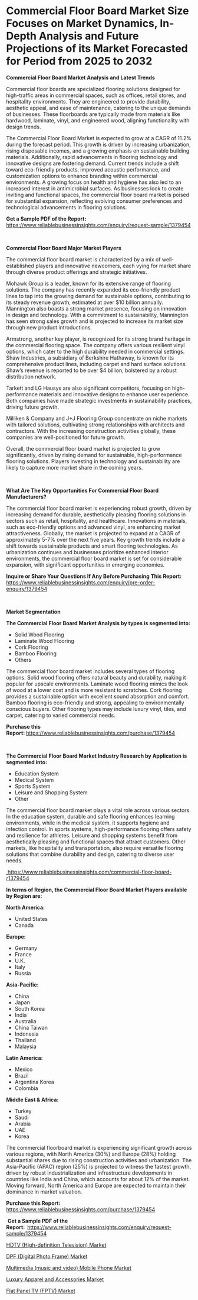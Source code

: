 <p><h1>Commercial Floor Board Market Size Focuses on Market Dynamics, In-Depth Analysis and Future Projections of its Market Forecasted for Period from 2025 to 2032</h1></p><p><strong>Commercial Floor Board Market Analysis and Latest Trends</strong></p>
<p><p>Commercial floor boards are specialized flooring solutions designed for high-traffic areas in commercial spaces, such as offices, retail stores, and hospitality environments. They are engineered to provide durability, aesthetic appeal, and ease of maintenance, catering to the unique demands of businesses. These floorboards are typically made from materials like hardwood, laminate, vinyl, and engineered wood, aligning functionality with design trends.</p><p>The Commercial Floor Board Market is expected to grow at a CAGR of 11.2% during the forecast period. This growth is driven by increasing urbanization, rising disposable incomes, and a growing emphasis on sustainable building materials. Additionally, rapid advancements in flooring technology and innovative designs are fostering demand. Current trends include a shift toward eco-friendly products, improved acoustic performance, and customization options to enhance branding within commercial environments. A growing focus on health and hygiene has also led to an increased interest in antimicrobial surfaces. As businesses look to create inviting and functional spaces, the commercial floor board market is poised for substantial expansion, reflecting evolving consumer preferences and technological advancements in flooring solutions.</p></p>
<p><strong>Get a Sample PDF of the Report:&nbsp;</strong> <a href="https://www.reliablebusinessinsights.com/enquiry/request-sample/1379454?utm_campaign=950&utm_medium=2&utm_source=Github&utm_content=ia&utm_term=09022025&utm_id=commercial-floor-board">https://www.reliablebusinessinsights.com/enquiry/request-sample/1379454</a></p>
<p>&nbsp;</p>
<p><strong>Commercial Floor Board Major Market Players</strong></p>
<p><p>The commercial floor board market is characterized by a mix of well-established players and innovative newcomers, each vying for market share through diverse product offerings and strategic initiatives.</p><p>Mohawk Group is a leader, known for its extensive range of flooring solutions. The company has recently expanded its eco-friendly product lines to tap into the growing demand for sustainable options, contributing to its steady revenue growth, estimated at over $10 billion annually. Mannington also boasts a strong market presence, focusing on innovation in design and technology. With a commitment to sustainability, Mannington has seen strong sales growth and is projected to increase its market size through new product introductions.</p><p>Armstrong, another key player, is recognized for its strong brand heritage in the commercial flooring space. The company offers various resilient vinyl options, which cater to the high durability needed in commercial settings. Shaw Industries, a subsidiary of Berkshire Hathaway, is known for its comprehensive product lines, including carpet and hard surface solutions. Shaw’s revenue is reported to be over $4 billion, bolstered by a robust distribution network.</p><p>Tarkett and LG Hausys are also significant competitors, focusing on high-performance materials and innovative designs to enhance user experience. Both companies have made strategic investments in sustainability practices, driving future growth.</p><p>Milliken & Company and J+J Flooring Group concentrate on niche markets with tailored solutions, cultivating strong relationships with architects and contractors. With the increasing construction activities globally, these companies are well-positioned for future growth.</p><p>Overall, the commercial floor board market is projected to grow significantly, driven by rising demand for sustainable, high-performance flooring solutions. Players investing in technology and sustainability are likely to capture more market share in the coming years.</p></p>
<p>&nbsp;</p>
<p><strong>What Are The Key Opportunities For Commercial Floor Board Manufacturers?</strong></p>
<p><p>The commercial floor board market is experiencing robust growth, driven by increasing demand for durable, aesthetically pleasing flooring solutions in sectors such as retail, hospitality, and healthcare. Innovations in materials, such as eco-friendly options and advanced vinyl, are enhancing market attractiveness. Globally, the market is projected to expand at a CAGR of approximately 5-7% over the next five years. Key growth trends include a shift towards sustainable products and smart flooring technologies. As urbanization continues and businesses prioritize enhanced interior environments, the commercial floor board market is set for considerable expansion, with significant opportunities in emerging economies.</p></p>
<p><strong>Inquire or Share Your Questions If Any Before Purchasing This Report:</strong> <a href="https://www.reliablebusinessinsights.com/enquiry/pre-order-enquiry/1379454?utm_campaign=950&utm_medium=2&utm_source=Github&utm_content=ia&utm_term=09022025&utm_id=commercial-floor-board">https://www.reliablebusinessinsights.com/enquiry/pre-order-enquiry/1379454</a></p>
<p>&nbsp;</p>
<p><strong>Market Segmentation</strong></p>
<p><strong>The Commercial Floor Board Market Analysis by types is segmented into:</strong></p>
<p><ul><li>Solid Wood Flooring</li><li>Laminate Wood Flooring</li><li>Cork Flooring</li><li>Bamboo Flooring</li><li>Others</li></ul></p>
<p><p>The commercial floor board market includes several types of flooring options. Solid wood flooring offers natural beauty and durability, making it popular for upscale environments. Laminate wood flooring mimics the look of wood at a lower cost and is more resistant to scratches. Cork flooring provides a sustainable option with excellent sound absorption and comfort. Bamboo flooring is eco-friendly and strong, appealing to environmentally conscious buyers. Other flooring types may include luxury vinyl, tiles, and carpet, catering to varied commercial needs.</p></p>
<p><strong>Purchase this Report:&nbsp;</strong><a href="https://www.reliablebusinessinsights.com/purchase/1379454?utm_campaign=950&utm_medium=2&utm_source=Github&utm_content=ia&utm_term=09022025&utm_id=commercial-floor-board">https://www.reliablebusinessinsights.com/purchase/1379454</a></p>
<p>&nbsp;</p>
<p><strong>The Commercial Floor Board Market Industry Research by Application is segmented into:</strong></p>
<p><ul><li>Education System</li><li>Medical System</li><li>Sports System</li><li>Leisure and Shopping System</li><li>Other</li></ul></p>
<p><p>The commercial floor board market plays a vital role across various sectors. In the education system, durable and safe flooring enhances learning environments, while in the medical system, it supports hygiene and infection control. In sports systems, high-performance flooring offers safety and resilience for athletes. Leisure and shopping systems benefit from aesthetically pleasing and functional spaces that attract customers. Other markets, like hospitality and transportation, also require versatile flooring solutions that combine durability and design, catering to diverse user needs.</p></p>
<p><a href="https://www.reliablebusinessinsights.com/commercial-floor-board-r1379454?utm_campaign=950&utm_medium=2&utm_source=Github&utm_content=ia&utm_term=09022025&utm_id=commercial-floor-board">&nbsp;https://www.reliablebusinessinsights.com/commercial-floor-board-r1379454</a></p>
<p><strong>In terms of Region, the Commercial Floor Board Market Players available by Region are:</strong></p>
<p>
    <p> <strong> North America: </strong>
        <ul>
            <li>United States</li>
            <li>Canada</li>
        </ul>
        </p> 
    <p> <strong> Europe: </strong>
        <ul>
            <li>Germany</li>
            <li>France</li>
            <li>U.K.</li>
            <li>Italy</li>
            <li>Russia</li>
        </ul>
        </p> 
    <p> <strong> Asia-Pacific: </strong>
        <ul>
            <li>China</li>
            <li>Japan</li>
            <li>South Korea</li>
            <li>India</li>
            <li>Australia</li>
            <li>China Taiwan</li>
            <li>Indonesia</li>
            <li>Thailand</li>
            <li>Malaysia</li>
        </ul>
        </p> 
    <p> <strong> Latin America: </strong>
        <ul>
            <li>Mexico</li>
            <li>Brazil</li>
            <li>Argentina Korea</li>
            <li>Colombia</li>
        </ul>
        </p> 
    <p> <strong> Middle East & Africa: </strong>
        <ul>
            <li>Turkey</li>
            <li>Saudi</li>
            <li>Arabia</li>
            <li>UAE</li>
            <li>Korea</li>
        </ul>
    </p>
    </p>
<p><p>The commercial floorboard market is experiencing significant growth across various regions, with North America (30%) and Europe (28%) holding substantial shares due to rising construction activities and urbanization. The Asia-Pacific (APAC) region (25%) is projected to witness the fastest growth, driven by robust industrialization and infrastructure developments in countries like India and China, which accounts for about 12% of the market. Moving forward, North America and Europe are expected to maintain their dominance in market valuation.</p></p>
<p><strong>Purchase this Report: </strong><a href="https://www.reliablebusinessinsights.com/purchase/1379454?utm_campaign=950&utm_medium=2&utm_source=Github&utm_content=ia&utm_term=09022025&utm_id=commercial-floor-board">https://www.reliablebusinessinsights.com/purchase/1379454</a></p>
<p>&nbsp;<strong>Get a Sample PDF of the Report:&nbsp;&nbsp;</strong><a href="https://www.reliablebusinessinsights.com/enquiry/request-sample/1379454?utm_campaign=950&utm_medium=2&utm_source=Github&utm_content=ia&utm_term=09022025&utm_id=commercial-floor-board">https://www.reliablebusinessinsights.com/enquiry/request-sample/1379454</a></p>
<p><strong></strong></p>
<p><p><a href="https://github.com/gemburaunio/Market-Research-Report-List-1/blob/main/hdtv-high-definition-television-market.md?utm_campaign=950&utm_medium=2&utm_source=Github&utm_content=ia&utm_term=09022025&utm_id=commercial-floor-board">HDTV (High-definition Television) Market</a></p><p><a href="https://github.com/fiispend/Market-Research-Report-List-1/blob/main/dpf-digital-photo-frame-market.md?utm_campaign=950&utm_medium=2&utm_source=Github&utm_content=ia&utm_term=09022025&utm_id=commercial-floor-board">DPF (Digital Photo Frame) Market</a></p><p><a href="https://github.com/ryanbell8967/Market-Research-Report-List-1/blob/main/multimedia-music-and-video-mobile-phone-market.md?utm_campaign=950&utm_medium=2&utm_source=Github&utm_content=ia&utm_term=09022025&utm_id=commercial-floor-board">Multimedia (music and video) Mobile Phone Market</a></p><p><a href="https://github.com/yoshih12/Market-Research-Report-List-4/blob/main/luxury-apparel-and-accessories-market.md?utm_campaign=950&utm_medium=2&utm_source=Github&utm_content=ia&utm_term=09022025&utm_id=commercial-floor-board">Luxury Apparel and Accessories Market</a></p><p><a href="https://github.com/zsibaqalia/Market-Research-Report-List-1/blob/main/flat-panel-tv-fptv-market.md?utm_campaign=950&utm_medium=2&utm_source=Github&utm_content=ia&utm_term=09022025&utm_id=commercial-floor-board">Flat Panel TV (FPTV) Market</a></p></p>